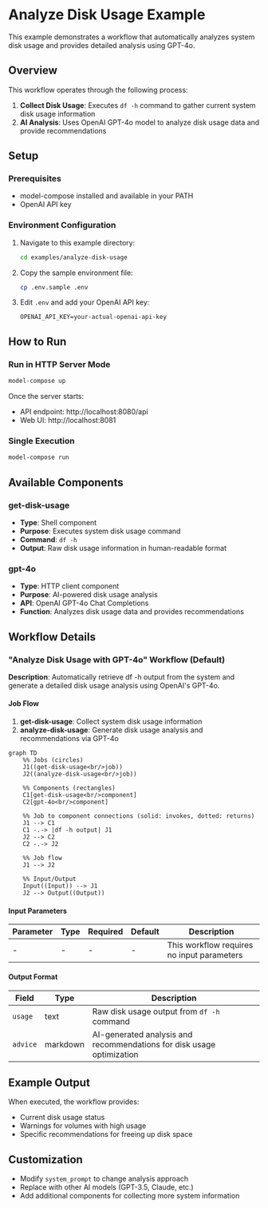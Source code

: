 # Analyze Disk Usage Example

This example demonstrates a workflow that automatically analyzes system disk usage and provides detailed analysis using GPT-4o.

## Overview

This workflow operates through the following process:

1. **Collect Disk Usage**: Executes `df -h` command to gather current system disk usage information
2. **AI Analysis**: Uses OpenAI GPT-4o model to analyze disk usage data and provide recommendations

## Setup

### Prerequisites

- model-compose installed and available in your PATH
- OpenAI API key

### Environment Configuration

1. Navigate to this example directory:
   ```bash
   cd examples/analyze-disk-usage
   ```

2. Copy the sample environment file:
   ```bash
   cp .env.sample .env
   ```

3. Edit `.env` and add your OpenAI API key:
   ```env
   OPENAI_API_KEY=your-actual-openai-api-key
   ```

## How to Run

### Run in HTTP Server Mode

```bash
model-compose up
```

Once the server starts:
- API endpoint: http://localhost:8080/api
- Web UI: http://localhost:8081

### Single Execution

```bash
model-compose run
```

## Available Components

### get-disk-usage
- **Type**: Shell component
- **Purpose**: Executes system disk usage command
- **Command**: `df -h`
- **Output**: Raw disk usage information in human-readable format

### gpt-4o
- **Type**: HTTP client component
- **Purpose**: AI-powered disk usage analysis
- **API**: OpenAI GPT-4o Chat Completions
- **Function**: Analyzes disk usage data and provides recommendations

## Workflow Details

### "Analyze Disk Usage with GPT-4o" Workflow (Default)

**Description**: Automatically retrieve df -h output from the system and generate a detailed disk usage analysis using OpenAI's GPT-4o.

#### Job Flow

1. **get-disk-usage**: Collect system disk usage information
2. **analyze-disk-usage**: Generate disk usage analysis and recommendations via GPT-4o

```mermaid
graph TD
    %% Jobs (circles)
    J1((get-disk-usage<br/>job))
    J2((analyze-disk-usage<br/>job))

    %% Components (rectangles)
    C1[get-disk-usage<br/>component]
    C2[gpt-4o<br/>component]

    %% Job to component connections (solid: invokes, dotted: returns)
    J1 --> C1
    C1 -.-> |df -h output| J1
    J2 --> C2
    C2 -.-> J2

    %% Job flow
    J1 --> J2

    %% Input/Output
    Input((Input)) --> J1
    J2 --> Output((Output))
```

#### Input Parameters

| Parameter | Type | Required | Default | Description |
|-----------|------|----------|---------|-------------|
| - | - | - | - | This workflow requires no input parameters |

#### Output Format

| Field | Type | Description |
|-------|------|-------------|
| `usage` | text | Raw disk usage output from `df -h` command |
| `advice` | markdown | AI-generated analysis and recommendations for disk usage optimization |

## Example Output

When executed, the workflow provides:

- Current disk usage status
- Warnings for volumes with high usage
- Specific recommendations for freeing up disk space

## Customization

- Modify `system_prompt` to change analysis approach
- Replace with other AI models (GPT-3.5, Claude, etc.)
- Add additional components for collecting more system information